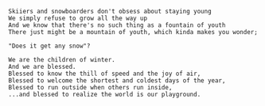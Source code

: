     Skiiers and snowboarders don't obsess about staying young 
    We simply refuse to grow all the way up
    And we know that there's no such thing as a fountain of youth
    There just might be a mountain of youth, which kinda makes you wonder; 

    "Does it get any snow"?

    We are the children of winter. 
    And we are blessed.
    Blessed to know the thill of speed and the joy of air,
    Blessed to welcome the shortest and coldest days of the year,
    Blessed to run outside when others run inside,
    ...and blessed to realize the world is our playground.
